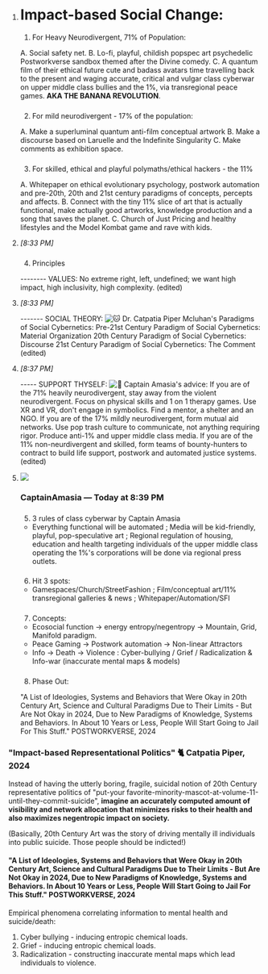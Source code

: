 
1. # Impact-based Social Change:

    
    1. For Heavy Neurodivergent, 71% of Population:
    
    A. Social safety net. B. Lo-fi, playful, childish popspec art psychedelic Postworkverse sandbox themed after the Divine comedy. C. A quantum film of their ethical future cute and badass avatars time travelling back to the present and waging accurate, critical and vulgar class cyberwar on upper middle class bullies and the 1%, via transregional peace games. **AKA THE BANANA REVOLUTION**.
    
    ### 
    
    2. For mild neurodivergent - 17% of the population:
    
    A. Make a superluminal quantum anti-film conceptual artwork B. Make a discourse based on Laruelle and the Indefinite Singularity C. Make comments as exhibition space.
    
    ### 
    
    3. For skilled, ethical and playful polymaths/ethical hackers - the 11%
    
    A. Whitepaper on ethical evolutionary psychology, postwork automation and pre-20th, 20th and 21st century paradigms of concepts, percepts and affects. B. Connect with the tiny 11% slice of art that is actually functional, make actually good artworks, knowledge production and a song that saves the planet. C. Church of Just Pricing and healthy lifestyles and the Model Kombat game and rave with kids.
    
2. _[_8:33 PM_]_
    
    ### 
    
    4. Principles
    
    -------- VALUES: No extreme right, left, undefined; we want high impact, high inclusivity, high complexity. (edited)
    
3. _[_8:33 PM_]_
    
    ------- SOCIAL THEORY: ![🐱](https://discord.com/assets/d257489bbdb37cc089a3.svg) Dr. Catpatia Piper Mcluhan's Paradigms of Social Cybernetics: Pre-21st Century Paradigm of Social Cybernetics: Material Organization 20th Century Paradigm of Social Cybernetics: Discourse 21st Century Paradigm of Social Cybernetics: The Comment (edited)
    
4. _[_8:37 PM_]_
    
    ----- SUPPORT THYSELF: ![🐇](https://discord.com/assets/9d739dd467a9e30863ba.svg) Captain Amasia's advice: If you are of the 71% heavily neurodivergent, stay away from the violent neurodivergent. Focus on physical skills and 1 on 1 therapy games. Use XR and VR, don't engage in symbolics. Find a mentor, a shelter and an NGO. If you are of the 17% mildly neurodivergent, form mutual aid networks. Use pop trash culture to communicate, not anything requiring rigor. Produce anti-1% and upper middle class media. If you are of the 11% non-neurdivergent and skilled, form teams of bounty-hunters to contract to build life support, postwork and automated justice systems. (edited)
    
5. ![](https://cdn.discordapp.com/avatars/427561472332398612/0d906235aeb78c8063e7c2d41bae3c37.webp?size=160)
    
    ### CaptainAmasia _—_ Today at 8:39 PM
    
    ### 
    
    5. 3 rules of class cyberwar by Captain Amasia
    
    - Everything functional will be automated ; Media will be kid-friendly, playful, pop-speculative art ; Regional regulation of housing, education and health targeting individuals of the upper middle class operating the 1%'s corporations will be done via regional press outlets.
    
    ### 
    
    6. Hit 3 spots:
    
    - Gamespaces/Church/StreetFashion ; Film/conceptual art/11% transregional galleries & news ; Whitepaper/Automation/SFI
    
    ### 
    
    7. Concepts:
    
    - Ecosocial function -> energy entropy/negentropy -> Mountain, Grid, Manifold paradigm.
    - Peace Gaming -> Postwork automation -> Non-linear Attractors
    - Info -> Death -> Violence : Cyber-bullying / Grief / Radicalization & Info-war (inaccurate mental maps & models)
    
    ### 
    
    8. Phase Out:
    
    "A List of Ideologies, Systems and Behaviors that Were Okay in 20th Century Art, Science and Cultural Paradigms Due to Their Limits - But Are Not Okay in 2024, Due to New Paradigms of Knowledge, Systems and Behaviors. In About 10 Years or Less, People Will Start Going to Jail For This Stuff." POSTWORKVERSE, 2024

### "Impact-based Representational Politics" 🐈 Catpatia Piper, 2024

Instead of having the utterly boring, fragile, suicidal notion of 20th Century representative politics of "put-your favorite-minority-mascot-at-volume-11-until-they-commit-suicide", **imagine an accurately computed amount of visibility and network allocation that minimizes risks to their health and also maximizes negentropic impact on society.**

(Basically, 20th Century Art was the story of driving mentally ill individuals into public suicide. Those people should be indicted!)






#### "A List of Ideologies, Systems and Behaviors that Were Okay in 20th Century Art, Science and Cultural Paradigms Due to Their Limits - But Are Not Okay in 2024, Due to New Paradigms of Knowledge, Systems and Behaviors. In About 10 Years or Less, People Will Start Going to Jail For This Stuff." POSTWORKVERSE, 2024







Empirical phenomena correlating information to mental health and suicide/death:

1. Cyber bullying - inducing entropic chemical loads.
2. Grief - inducing entropic chemical loads.
3. Radicalization - constructing inaccurate mental maps which lead individuals to violence.









